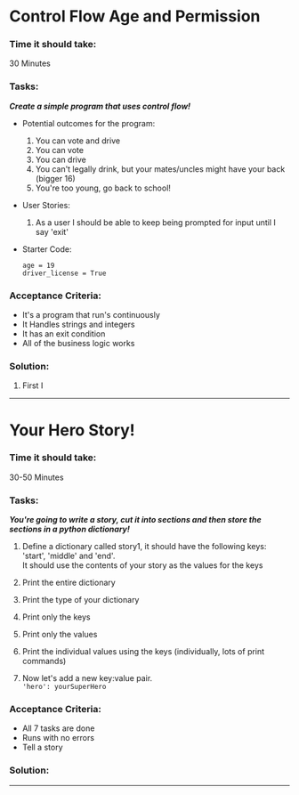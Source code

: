 # Control Flow Age and Permission

### Time it should take:

30 Minutes

### Tasks:
  ***Create a simple program that uses control flow!***

* Potential outcomes for the program:
    1. You can vote and drive
    2. You can vote
    3. You can drive
    4. You can't legally drink, but your mates/uncles might have your back (bigger 16)
    5. You're too young, go back to school!
    
    
* User Stories:
    1. As a user I should be able to keep being prompted for input until I say 'exit'
    

* Starter Code:
    ```
    age = 19
    driver_license = True
    ```

### Acceptance Criteria:

* It's a program that run's continuously
* It Handles strings and integers
* It has an exit condition
* All of the business logic works

### Solution:  
1. First I

-----------------------------------------------------------------
# Your Hero Story!

### Time it should take:

30-50 Minutes

### Tasks:
***You're going to write a story, cut it into sections and then store the sections in a python dictionary!***


1. Define a dictionary called story1, it should have the following keys:  
   'start', 'middle' and 'end'.  
   It should use the contents of your story as the values for the keys
   

2. Print the entire dictionary


3. Print the type of your dictionary


4. Print only the keys


5. Print only the values


6. Print the individual values using the keys (individually, lots of print commands)


7. Now let's add a new key:value pair.  
     `'hero': yourSuperHero`


### Acceptance Criteria:

* All 7 tasks are done
* Runs with no errors
* Tell a story  

### Solution:  


--------------------------------------------------------------------
